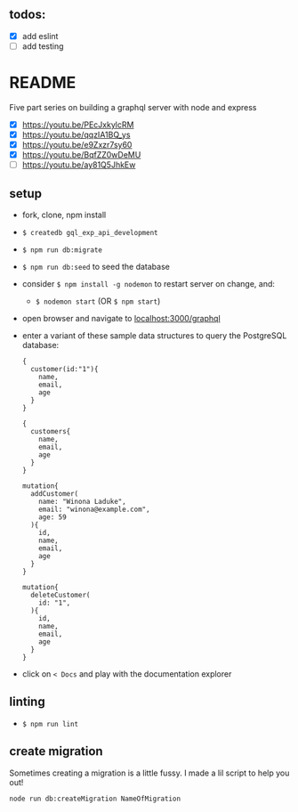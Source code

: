 ## todos:

- [x] add eslint
- [ ] add testing

# README

Five part series on building a graphql server with node and express

- [x] https://youtu.be/PEcJxkylcRM
- [x] https://youtu.be/qqzIA1BQ_ys
- [x] https://youtu.be/e9Zxzr7sy60
- [x] https://youtu.be/BqfZZ0wDeMU
- [ ] https://youtu.be/ay81Q5JhkEw

## setup

* fork, clone, npm install
* `$ createdb gql_exp_api_development`
* `$ npm run db:migrate`
* `$ npm run db:seed` to seed the database
* consider `$ npm install -g nodemon` to restart server on change, and:
  * `$ nodemon start` (OR `$ npm start`)
* open browser and navigate to [localhost:3000/graphql](http://localhost:3000/graphql)
* enter a variant of these sample data structures to query the PostgreSQL database:

    ```
    {
      customer(id:"1"){
        name,
        email,
        age
      }
    }
    ```

    ```
    {
      customers{
        name,
        email,
        age
      }
    }
    ```

    ```
    mutation{
      addCustomer(
        name: "Winona Laduke",
        email: "winona@example.com",
        age: 59
      ){
        id,
        name,
        email,
        age
      }
    }
    ```

    ```
    mutation{
      deleteCustomer(
        id: "1",
      ){
        id,
        name,
        email,
        age
      }
    }
    ```

* click on `< Docs` and play with the documentation explorer

## linting

* `$ npm run lint`

## create migration

Sometimes creating a migration is a little fussy. I made a lil script to help you out!

```sh
node run db:createMigration NameOfMigration
```
